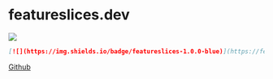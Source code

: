 # featureslices.dev

[![](https://img.shields.io/badge/featureslices-1.0.0-blue)](https://featureslices.dev)


```md
[![](https://img.shields.io/badge/featureslices-1.0.0-blue)](https://featureslices.dev)
```

[Github](https://github.com/featureslices)
